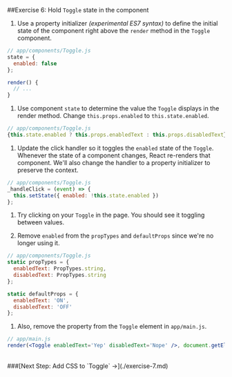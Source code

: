 ##Exercise 6: Hold `Toggle` state in the component
1. Use a property initializer *(experimental ES7 syntax)* to define the initial state
of the component right above the `render` method in the `Toggle` component.
  ```jsx
  // app/components/Toggle.js
  state = {
    enabled: false
  };

  render() {
    // ...
  }
  ```

1. Use component `state` to determine the value the `Toggle` displays in the render method.
Change `this.props.enabled` to `this.state.enabled`.
  ```jsx
  // app/components/Toggle.js
  {this.state.enabled ? this.props.enabledText : this.props.disabledText}:
  ```

1. Update the click handler so it toggles the `enabled` state of the `Toggle`.
Whenever the state of a component changes, React re-renders that component.
We'll also change the handler to a property initializer to preserve the context.
  ```jsx
  // app/components/Toggle.js
  _handleClick = (event) => {
    this.setState({ enabled: !this.state.enabled })
  };
  ```

1. Try clicking on your `Toggle` in the page. You should see it toggling between values.

1. Remove `enabled` from the `propTypes` and `defaultProps` since we're no longer using it.

  ```jsx
  // app/components/Toggle.js
  static propTypes = {
    enabledText: PropTypes.string,
    disabledText: PropTypes.string
  };

  static defaultProps = {
    enabledText: 'ON',
    disabledText: 'OFF'
  };
  ```

1. Also, remove the property from the `Toggle` element in `app/main.js`.
  ```jsx
  // app/main.js
  render(<Toggle enabledText='Yep' disabledText='Nope' />, document.getElementById('app'))
  ```

<br>
###[Next Step: Add CSS to `Toggle` &rarr;](./exercise-7.md)
